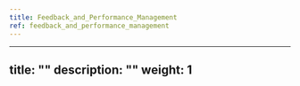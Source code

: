 ```yaml
---
title: Feedback_and_Performance_Management
ref: feedback_and_performance_management
---
```

---
title: ""
description: ""
weight: 1
---